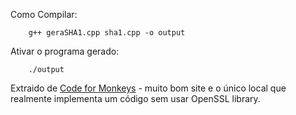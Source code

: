 Como Compilar:  

		g++ geraSHA1.cpp sha1.cpp -o output

  
Ativar o programa gerado:  

		./output

Extraido de [Code for Monkeys](http://www.zedwood.com/article/cpp-sha1-function) - muito bom site e o  único local que realmente implementa um código sem usar OpenSSL library.